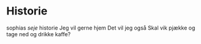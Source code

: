 # Historie
sophias *seje* historie
Jeg vil gerne hjem
Det vil jeg også
Skal vik pjække og tage ned og drikke kaffe?

